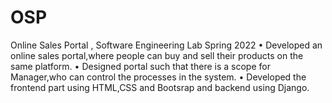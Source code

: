 # OSP
Online Sales Portal , Software Engineering Lab
Spring 2022
• Developed an online sales portal,where people can buy and sell their products on the same platform.
• Designed portal such that there is a scope for Manager,who can control the processes in the system.
• Developed the frontend part using HTML,CSS and Bootsrap and backend using Django.
